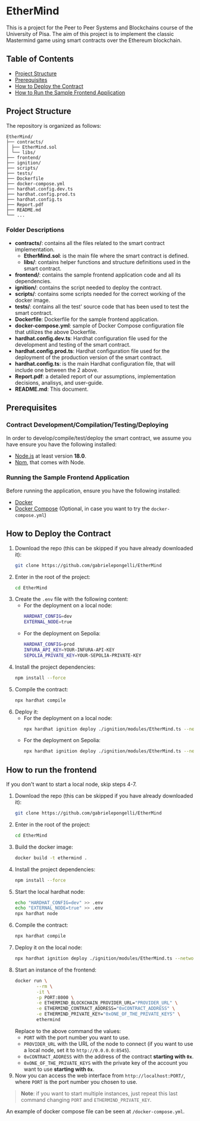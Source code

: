 # EtherMind

This is a project for the Peer to Peer Systems and Blockchains course of the University of Pisa. The aim of this project is to implement the classic Mastermind game using smart contracts over the Ethereum blockchain. 

## Table of Contents

- [Project Structure](#project-structure)
- [Prerequisites](#prerequisites)
- [How to Deploy the Contract](#how-to-deploy-the-contract)
- [How to Run the Sample Frontend Application](#how-to-run-the-frontend)

## Project Structure

The repository is organized as follows:
```
EtherMind/
├── contracts/
│ ├── EtherMind.sol
│ └── libs/
├── frontend/
├── ignition/
├── scripts/
├── tests/
├── Dockerfile
├── docker-compose.yml
├── hardhat.config.dev.ts
├── hardhat.config.prod.ts
├── hardhat.config.ts
├── Report.pdf
├── README.md
└── ...
```

### Folder Descriptions

- **contracts/**: contains all the files related to the smart contract implementation.
    - **EtherMind.sol**: is the main file where the smart contract is defined.
    - **libs/**: contains helper functions and structure definitions used in the smart contract.
- **frontend/**: contains the sample frontend application code and all its dependencies.
- **ignition/**: contains the script needed to deploy the contract.
- **scripts/**: contains some scripts needed for the correct working of the docker image.
- **tests/**: contains all the test' source code that has been used to test the smart contract.
- **Dockerfile**: Dockerfile for the sample frontend application.
- **docker-compose.yml**: sample of Docker Compose configuration file that utilizes the above Dockerfile.
- **hardhat.config.dev.ts**: Hardhat configuration file used for the development and testing of the smart contract.
- **hardhat.config.prod.ts**: Hardhat configuration file used for the deployment of the production version of the smart contract.
- **hardhat.config.ts**: is the main Hardhat configuration file, that will include one between the 2 above.
- **Report.pdf**: a detailed report of our assumptions, implementation decisions, analisys, and user-guide.
- **README.md**: This document.

## Prerequisites

### Contract Development/Compilation/Testing/Deploying

In order to develop/compile/test/deploy the smart contract, we assume you have  ensure you have the following installed:

- [Node.js](https://nodejs.org/en) at least version **18.0**.
- [Npm](https://www.npmjs.com/), that comes with Node.

### Running the Sample Frontend Application

Before running the application, ensure you have the following installed:

- [Docker](https://www.docker.com/get-started)
- [Docker Compose](https://docs.docker.com/compose/install/) (Optional, in case you want to try the `docker-compose.yml`)

## How to Deploy the Contract

1. Download the repo (this can be skipped if you have already downloaded it):
    ```bash
    git clone https://github.com/gabrielepongelli/EtherMind
    ```
2. Enter in the root of the project:
    ```bash
    cd EtherMind
    ```
3. Create the `.env` file with the following content:
    - For the deployment on a local node:
        ```bash
        HARDHAT_CONFIG=dev
        EXTERNAL_NODE=true
        ```
    - For the deployment on Sepolia:
        ```bash
        HARDHAT_CONFIG=prod
        INFURA_API_KEY=YOUR-INFURA-API-KEY
        SEPOLIA_PRIVATE_KEY=YOUR-SEPOLIA-PRIVATE-KEY
        ```
4. Install the project dependencies:
    ```bash
    npm install --force
    ```
5. Compile the contract:
    ```bash
    npx hardhat compile
    ```
6. Deploy it:
    - For the deployment on a local node:
        ```bash
        npx hardhat ignition deploy ./ignition/modules/EtherMind.ts --network localhost
        ```
    - For the deployment on Sepolia:
        ```bash
        npx hardhat ignition deploy ./ignition/modules/EtherMind.ts --network sepolia
        ```

## How to run the frontend

If you don't want to start a local node, skip steps 4-7.
1. Download the repo (this can be skipped if you have already downloaded it):
    ```bash
    git clone https://github.com/gabrielepongelli/EtherMind
    ```
2. Enter in the root of the project:
    ```bash
    cd EtherMind
    ```
3. Build the docker image:
    ```bash
    docker build -t ethermind .
    ```
4. Install the project dependencies:
    ```bash
    npm install --force
    ```
5. Start the local hardhat node:
    ```bash
    echo "HARDHAT_CONFIG=dev" >> .env
    echo "EXTERNAL_NODE=true" >> .env
    npx hardhat node
    ```
6. Compile the contract:
    ```bash
    npx hardhat compile
    ```
7. Deploy it on the local node:
    ```bash
    npx hardhat ignition deploy ./ignition/modules/EtherMind.ts --network localhost
    ```
8. Start an instance of the frontend:
    ```bash
    docker run \
            --rm \
            -it \
            -p PORT:8000 \
            -e ETHERMIND_BLOCKCHAIN_PROVIDER_URL="PROVIDER_URL" \
            -e ETHERMIND_CONTRACT_ADDRESS="0xCONTRACT_ADDRESS" \
            -e ETHERMIND_PRIVATE_KEY="0xONE_OF_THE_PRIVATE_KEYS" \
            ethermind
    ```
    Replace to the above command the values:
    - `PORT` with the port number you want to use.
    - `PROVIDER_URL` with the URL of the node to connect (if you want to use a local node, set it to `http://0.0.0.0:8545`).
    - `0xCONTRACT_ADDRESS` with the address of the contract **starting with `0x`**.
    - `0xONE_OF_THE_PRIVATE_KEYS` with the private key of the account you want to use **starting with `0x`**.
9. Now you can access the web interface from `http://localhost:PORT/`, where `PORT` is the port number you chosen to use.


> **Note**: if you want to start multiple instances, just repeat this last command changing `PORT` and `ETHERMIND_PRIVATE_KEY`.

An example of docker compose file can be seen at `/docker-compose.yml`.
